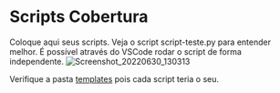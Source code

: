 # Scripts Cobertura
Coloque aqui seus scripts. Veja o script script-teste.py para entender melhor. É possível através do VSCode rodar o script de forma independente.
![Screenshot_20220630_130313](https://user-images.githubusercontent.com/26276218/176724885-5a78e4e3-82a1-46f2-bbda-2b27c5ba76fe.png)

Verifique a pasta [templates](templates) pois cada script teria o seu.
